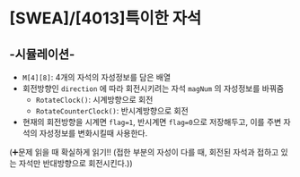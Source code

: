# [SWEA]/[4013]특이한 자석

## -시뮬레이션-

* `M[4][8]`: 4개의 자석의 자성정보를 담은 배열
* 회전방향인 `direction` 에 따라 회전시키려는 자석 `magNum` 의 자성정보를 바꿔줌
  * `RotateClock()`: 시계방향으로 회전
  * `RotateCounterClock()`: 반시계방향으로 회전
* 현재의 회전방향을 시계면 `flag=1`, 반시계면 `flag=0`으로 저장해두고, 이를 주변 자석의 자성정보를 변화시킬때 사용한다.



(:heavy_plus_sign:문제 읽을 때 확실하게 읽기!! (접한 부분의 자성이 다를 때, 회전된 자석과 접하고 있는 자석만 반대방향으로 회전시킨다.))

